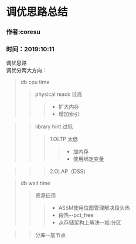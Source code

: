 # 调优思路总结
### 作者:coresu
### 时间：2019:10:11

调优思路  
调优分两大方向：  
> db cpu time
> > physical reads 过高
> > > * 扩大内存  
> > > * 增加索引   

> > library hint 过低   
> > > 1.OLTP 太低
> > > > * 加内存
> > > > * 使用绑定变量

> > > 2.OLAP（DSS）  

> db wait time
> > 资源征用
> > > * ASSM使用位图管理解决段头热
> > > * 段热--pct_free
> > > * 从存储架构上解决--如:分区

> > 分库--加节点